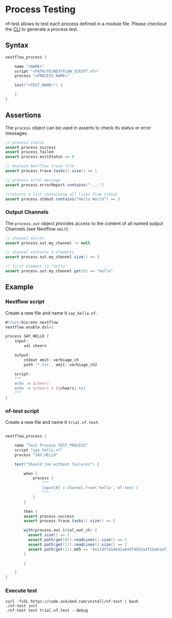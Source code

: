 # Process Testing

nf-test allows to test each process defined in a module file. Please checkout the [CLI](../cli/generate.md) to generate a process test.

## Syntax
```Groovy
nextflow_process {

    name "<NAME>"
    script "<PATH/TO/NEXTFLOW_SCRIPT.nf>"
    process "<PROCESS_NAME>"

    test("<TEST_NAME>") {

    }
}
```

## Assertions

The `process` object can be used in asserts to check its status or error messages.


```groovy
// process status
assert process.success
assert process.failed
assert process.exitStatus == 0

// Analyze Nextflow trace file
assert process.trace.tasks().size() == 1

// process error message
assert process.errorReport.contains("....")

//returns a list containing all lines from stdout
assert process.stdout.contains("Hello World") == 3
```

### Output Channels

The `process.out` object provides access to the content of all named output Channels (see Nextflow `emit`):

```groovy
// channel exists
assert process.out.my_channel != null

// channel contains 3 elements
assert process.out.my_channel.size() == 3

// first element is "hello"
assert process.out.my_channel.get(0) == "hello"
```

## Example

### Nextflow script
Create a new file and name it `say_hello.nf`.

```Groovy
#!/usr/bin/env nextflow
nextflow.enable.dsl=2

process SAY_HELLO {
    input:
        val cheers

    output:
        stdout emit: verbiage_ch
        path '*.txt', emit: verbiage_ch2

    script:
    """
    echo -n $cheers
    echo -n $cheers > ${cheers}.txt
    """
}

```

### nf-test script
Create a new file and name it `trial.nf.test`.

```Groovy

nextflow_process {

    name "Test Process TEST_PROCESS"
    script "say_hello.nf"
    process "SAY_HELLO"

    test("Should run without failures") {

        when {
            process {
                """
                input[0] = Channel.from('hello','nf-test')
                """
            }
        }

        then {
        assert process.success
        assert process.trace.tasks().size() == 2

        with(process.out.trial_out_ch) {
          assert size() == 2
          assert path(get(0)).readLines().size() == 1
          assert path(get(1)).readLines().size() == 1
          assert path(get(1)).md5 == "4a17df7a54b41a84df492da3f1bab1e3"
        }

        }

    }
}
```

### Execute test
```
curl -fsSL https://code.askimed.com/install/nf-test | bash
./nf-test init
./nf-test test trial.nf.test --debug
```
